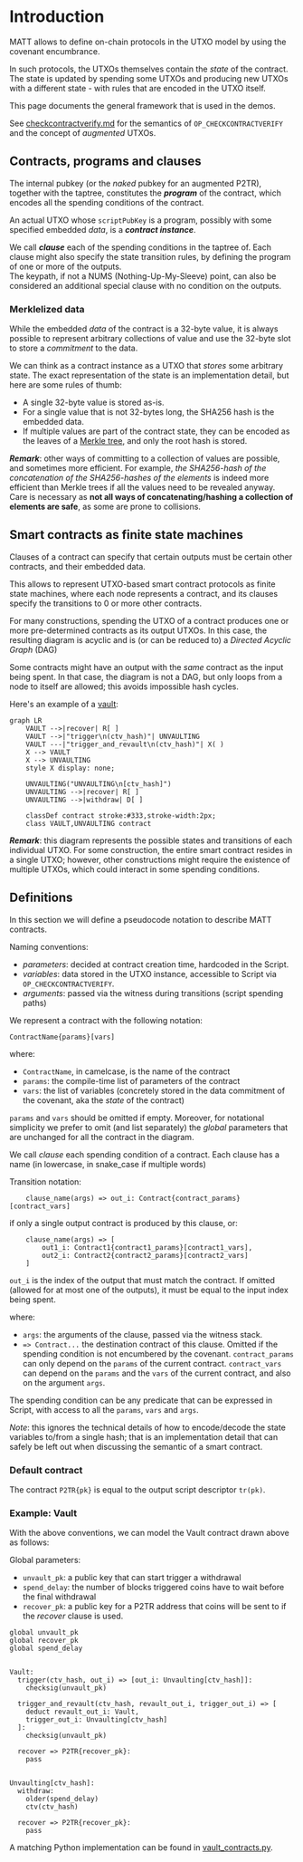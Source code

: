 # Introduction

MATT allows to define on-chain protocols in the UTXO model by using the covenant encumbrance.

In such protocols, the UTXOs themselves contain the _state_ of the contract. The state is updated by spending some UTXOs and producing new UTXOs with a different state - with rules that are encoded in the UTXO itself.

This page documents the general framework that is used in the demos.

See [checkcontractverify.md](checkcontractverify.md) for the semantics of `OP_CHECKCONTRACTVERIFY` and the concept of _augmented_ UTXOs.

## Contracts, programs and clauses

The internal pubkey (or the _naked_ pubkey for an augmented P2TR), together with the taptree, constitutes the ___program___ of the contract, which encodes all the spending conditions of the contract.

An actual UTXO whose `scriptPubKey` is a program, possibly with some specified embedded _data_, is a ___contract instance___.

We call ___clause___ each of the spending conditions in the taptree of. Each clause might also specify the state transition rules, by defining the program of one or more of the outputs.<br>
The keypath, if not a NUMS (Nothing-Up-My-Sleeve) point, can also be considered an additional special clause with no condition on the outputs.

### Merklelized data

While the embedded _data_ of the contract is a 32-byte value, it is always possible to represent arbitrary collections of value and use the 32-byte slot to store a _commitment_ to the data.

We can think as a contract instance as a UTXO that _stores_ some arbitrary state. The exact representation of the state is an implementation detail, but here are some rules of thumb:

- A single 32-byte value is stored as-is.
- For a single value that is not 32-bytes long, the SHA256 hash is the embedded data.
- If multiple values are part of the contract state, they can be encoded as the leaves of a [Merkle tree](https://en.wikipedia.org/wiki/Merkle_tree), and only the root hash is stored.

___Remark___: other ways of committing to a collection of values are possible, and sometimes more efficient. For example, _the SHA256-hash of the concatenation of the SHA256-hashes of the elements_ is indeed more efficient than Merkle trees if all the values need to be revealed anyway. Care is necessary as __not all ways of concatenating/hashing a collection of elements are safe__, as some are prone to collisions.

## Smart contracts as finite state machines

Clauses of a contract can specify that certain outputs must be certain other contracts, and their embedded data.

This allows to represent UTXO-based smart contract protocols as finite state machines, where each node represents a contract, and its clauses specify the transitions to 0 or more other contracts.

For many constructions, spending the UTXO of a contract produces one or more pre-determined contracts as its output UTXOs. In this case, the resulting diagram is acyclic and is (or can be reduced to) a *Directed Acyclic Graph* (DAG)

Some contracts might have an output with the _same_ contract as the input being spent. In that case, the diagram is not a DAG, but only loops from a node to itself are allowed; this avoids impossible hash cycles.

Here's an example of a [vault](https://github.com/Merkleize/pymatt/tree/master/examples/vault):

```mermaid
graph LR
    VAULT -->|recover| R[ ]
    VAULT -->|"trigger\n(ctv_hash)"| UNVAULTING
    VAULT ---|"trigger_and_revault\n(ctv_hash)"| X( )
    X --> VAULT
    X --> UNVAULTING
    style X display: none;

    UNVAULTING("UNVAULTING\n[ctv_hash]")
    UNVAULTING -->|recover| R[ ]
    UNVAULTING -->|withdraw| D[ ]

    classDef contract stroke:#333,stroke-width:2px;
    class VAULT,UNVAULTING contract
```

***Remark***: this diagram represents the possible states and transitions of each individual UTXO. For some construction, the entire smart contract resides in a single UTXO; however, other constructions might require the existence of multiple UTXOs, which could interact in some spending conditions.

## Definitions

In this section we will define a pseudocode notation to describe MATT contracts.

Naming conventions:
  - _parameters_: decided at contract creation time, hardcoded in the Script.
  - _variables_: data stored in the UTXO instance, accessible to Script via `OP_CHECKCONTRACTVERIFY`.
  - _arguments_: passed via the witness during transitions (script spending paths)


We represent a contract with the following notation:

```
ContractName{params}[vars]
```

where:
  - `ContractName`, in camelcase, is the name of the contract
  - `params`: the compile-time list of parameters of the contract
  - `vars`: the list of variables (concretely stored in the data commitment of the covenant, aka the _state_ of the contract)

`params` and `vars` should be omitted if empty. Moreover, for notational simplicity we prefer to omit (and list separately) the *global* parameters that are unchanged for all the contract in the diagram.

We call *clause* each spending condition of a contract. Each clause has a name (in lowercase, in snake_case if multiple words)

Transition notation:
```
    clause_name(args) => out_i: Contract{contract_params}[contract_vars]
```
if only a single output contract is produced by this clause, or:

```
    clause_name(args) => [
        out1_i: Contract1{contract1_params}[contract1_vars],
        out2_i: Contract2{contract2_params}[contract2_vars]
    ]
```

`out_i` is the index of the output that must match the contract. If omitted (allowed for at most one of the outputs), it must be equal to the input index being spent.


where:
 - `args`: the arguments of the clause, passed via the witness stack.
 - `=> Contract...` the destination contract of this clause. Omitted if the spending condition is not encumbered by the covenant. `contract_params` can only depend on the `params` of the current contract. `contract_vars` can depend on the `params` and the `vars` of the current contract, and also on the argument `args`.
 
The spending condition can be any predicate that can be expressed in Script, with access to all the `params`, `vars` and `args`.

_Note_: this ignores the technical details of how to encode/decode the state variables to/from a single hash; that is an implementation detail that can safely be left out when discussing the semantic of a smart contract.

### Default contract

The contract `P2TR{pk}` is equal to the output script descriptor `tr(pk)`.

### Example: Vault

With the above conventions, we can model the Vault contract drawn above as follows:

Global parameters:
  - `unvault_pk`: a public key that can start trigger a withdrawal
  - `spend_delay`: the number of blocks triggered coins have to wait before the final withdrawal
  - `recover_pk`: a public key for a P2TR address that coins will be sent to if the *recover* clause is used.


```
global unvault_pk
global recover_pk
global spend_delay


Vault:
  trigger(ctv_hash, out_i) => [out_i: Unvaulting[ctv_hash]]:
    checksig(unvault_pk)

  trigger_and_revault(ctv_hash, revault_out_i, trigger_out_i) => [
    deduct revault_out_i: Vault,
    trigger_out_i: Unvaulting[ctv_hash]
  ]:
    checksig(unvault_pk)

  recover => P2TR{recover_pk}:
    pass


Unvaulting[ctv_hash]:
  withdraw:
    older(spend_delay)
    ctv(ctv_hash)

  recover => P2TR{recover_pk}:
    pass
```

A matching Python implementation can be found in [vault_contracts.py](../examples/vault/vault_contracts.py).
